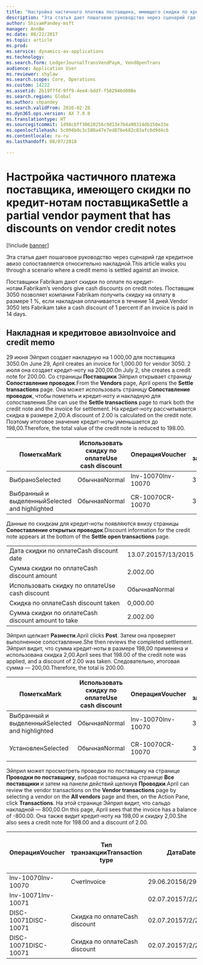 ```yaml
---
title: "Настройка частичного платежа поставщика, имеющего скидки по кредит-нотам поставщика"
description: "Эта статья дает пошаговое руководство через сценарий где кредитное авизо сопоставляется относительно накладной."
author: ShivamPandey-msft
manager: AnnBe
ms.date: 08/22/2017
ms.topic: article
ms.prod: 
ms.service: dynamics-ax-applications
ms.technology: 
ms.search.form: LedgerJournalTransVendPaym, VendOpenTrans
audience: Application User
ms.reviewer: shylaw
ms.search.scope: Core, Operations
ms.custom: 14222
ms.assetid: 2b19f7fd-9ff9-4ee4-bddf-f582946d008e
ms.search.region: Global
ms.author: shpandey
ms.search.validFrom: 2016-02-28
ms.dyn365.ops.version: AX 7.0.0
ms.translationtype: HT
ms.sourcegitcommit: 1d98cbff30620256c9d13e7b4a90314db150e33e
ms.openlocfilehash: 5c094b0c3c580a47e7ed876e682c83afc6d9d4c6
ms.contentlocale: ru-ru
ms.lasthandoff: 08/07/2018

---
```


# <a name="settle-a-partial-vendor-payment-that-has-discounts-on-vendor-credit-notes"></a><span data-ttu-id="601fc-103">Настройка частичного платежа поставщика, имеющего скидки по кредит-нотам поставщика</span><span class="sxs-lookup"><span data-stu-id="601fc-103">Settle a partial vendor payment that has discounts on vendor credit notes</span></span>

[!include [banner](../includes/banner.md)]

<span data-ttu-id="601fc-104">Эта статья дает пошаговое руководство через сценарий где кредитное авизо сопоставляется относительно накладной.</span><span class="sxs-lookup"><span data-stu-id="601fc-104">This article walks you through a scenario where a credit memo is settled against an invoice.</span></span>

<span data-ttu-id="601fc-105">Поставщики Fabrikam дают скидки по оплате по кредит-нотам.</span><span class="sxs-lookup"><span data-stu-id="601fc-105">Fabrikam’s vendors give cash discounts on credit notes.</span></span> <span data-ttu-id="601fc-106">Поставщик 3050 позволяет компании Fabrikam получить скидку на оплату в размере 1 %, если накладная оплачивается в течение 14 дней.</span><span class="sxs-lookup"><span data-stu-id="601fc-106">Vendor 3050 lets Fabrikam take a cash discount of 1 percent if an invoice is paid in 14 days.</span></span>

## <a name="invoice-and-credit-memo"></a><span data-ttu-id="601fc-107">Накладная и кредитовое авизо</span><span class="sxs-lookup"><span data-stu-id="601fc-107">Invoice and credit memo</span></span>
<span data-ttu-id="601fc-108">29 июня Эйприл создает накладную на 1 000,00 для поставщика 3050.</span><span class="sxs-lookup"><span data-stu-id="601fc-108">On June 29, April creates an invoice for 1,000.00 for vendor 3050.</span></span> <span data-ttu-id="601fc-109">2 июля она создает кредит-ноту на 200,00.</span><span class="sxs-lookup"><span data-stu-id="601fc-109">On July 2, she creates a credit note for 200.00.</span></span> <span data-ttu-id="601fc-110">Со страницы **Поставщики** Эйприл открывает страницу **Сопоставление проводок**.</span><span class="sxs-lookup"><span data-stu-id="601fc-110">From the **Vendors** page, April opens the **Settle transactions** page.</span></span> <span data-ttu-id="601fc-111">Она может использовать страницу **Сопоставление проводок**, чтобы пометить и кредит-ноту и накладную для сопоставления.</span><span class="sxs-lookup"><span data-stu-id="601fc-111">She can use the **Settle transactions** page to mark both the credit note and the invoice for settlement.</span></span> <span data-ttu-id="601fc-112">На кредит-ноту рассчитывается скидка в размере 2,00.</span><span class="sxs-lookup"><span data-stu-id="601fc-112">A discount of 2.00 is calculated on the credit note.</span></span> <span data-ttu-id="601fc-113">Поэтому итоговое значение кредит-ноты уменьшается до 198,00.</span><span class="sxs-lookup"><span data-stu-id="601fc-113">Therefore, the total value of the credit note is reduced to 198.00.</span></span>

| <span data-ttu-id="601fc-114">Пометка</span><span class="sxs-lookup"><span data-stu-id="601fc-114">Mark</span></span>                     | <span data-ttu-id="601fc-115">Использовать скидку по оплате</span><span class="sxs-lookup"><span data-stu-id="601fc-115">Use cash discount</span></span> | <span data-ttu-id="601fc-116">Операция</span><span class="sxs-lookup"><span data-stu-id="601fc-116">Voucher</span></span>   | <span data-ttu-id="601fc-117">Учетная запись</span><span class="sxs-lookup"><span data-stu-id="601fc-117">Account</span></span> | <span data-ttu-id="601fc-118">Дата</span><span class="sxs-lookup"><span data-stu-id="601fc-118">Date</span></span>      | <span data-ttu-id="601fc-119">Срок выполнения</span><span class="sxs-lookup"><span data-stu-id="601fc-119">Due date</span></span>  | <span data-ttu-id="601fc-120">Счет</span><span class="sxs-lookup"><span data-stu-id="601fc-120">Invoice</span></span> | <span data-ttu-id="601fc-121">Сумма в валюте проводки</span><span class="sxs-lookup"><span data-stu-id="601fc-121">Amount in transaction currency</span></span> | <span data-ttu-id="601fc-122">Валютное</span><span class="sxs-lookup"><span data-stu-id="601fc-122">Currency</span></span> | <span data-ttu-id="601fc-123">Сумма сопоставления</span><span class="sxs-lookup"><span data-stu-id="601fc-123">Amount to settle</span></span> |
|--------------------------|-------------------|-----------|---------|-----------|-----------|---------|--------------------------------|----------|------------------|
| <span data-ttu-id="601fc-124">Выбрано</span><span class="sxs-lookup"><span data-stu-id="601fc-124">Selected</span></span>                 | <span data-ttu-id="601fc-125">Обычная</span><span class="sxs-lookup"><span data-stu-id="601fc-125">Normal</span></span>            | <span data-ttu-id="601fc-126">Inv-10070</span><span class="sxs-lookup"><span data-stu-id="601fc-126">Inv-10070</span></span> | <span data-ttu-id="601fc-127">3050</span><span class="sxs-lookup"><span data-stu-id="601fc-127">3050</span></span>    | <span data-ttu-id="601fc-128">29.06.2015</span><span class="sxs-lookup"><span data-stu-id="601fc-128">6/29/2015</span></span> | <span data-ttu-id="601fc-129">29.07.2015</span><span class="sxs-lookup"><span data-stu-id="601fc-129">7/29/2015</span></span> | <span data-ttu-id="601fc-130">10070</span><span class="sxs-lookup"><span data-stu-id="601fc-130">10070</span></span>   | <span data-ttu-id="601fc-131">-1 000,00</span><span class="sxs-lookup"><span data-stu-id="601fc-131">-1,000.00</span></span>                      | <span data-ttu-id="601fc-132">американский доллар</span><span class="sxs-lookup"><span data-stu-id="601fc-132">USD</span></span>      | <span data-ttu-id="601fc-133">-990,00</span><span class="sxs-lookup"><span data-stu-id="601fc-133">-990.00</span></span>          |
| <span data-ttu-id="601fc-134">Выбранный и выделенный</span><span class="sxs-lookup"><span data-stu-id="601fc-134">Selected and highlighted</span></span> | <span data-ttu-id="601fc-135">Обычная</span><span class="sxs-lookup"><span data-stu-id="601fc-135">Normal</span></span>            | <span data-ttu-id="601fc-136">CR-10070</span><span class="sxs-lookup"><span data-stu-id="601fc-136">CR-10070</span></span>  | <span data-ttu-id="601fc-137">3050</span><span class="sxs-lookup"><span data-stu-id="601fc-137">3050</span></span>    | <span data-ttu-id="601fc-138">02.07.2015</span><span class="sxs-lookup"><span data-stu-id="601fc-138">7/2/2015</span></span>  | <span data-ttu-id="601fc-139">29.07.2015</span><span class="sxs-lookup"><span data-stu-id="601fc-139">7/29/2015</span></span> |         | <span data-ttu-id="601fc-140">200,00</span><span class="sxs-lookup"><span data-stu-id="601fc-140">200.00</span></span>                         | <span data-ttu-id="601fc-141">американский доллар</span><span class="sxs-lookup"><span data-stu-id="601fc-141">USD</span></span>      | <span data-ttu-id="601fc-142">198,00</span><span class="sxs-lookup"><span data-stu-id="601fc-142">198.00</span></span>           |

<span data-ttu-id="601fc-143">Данные по скидкам для кредит-ноты появляются внизу страницы **Сопоставление открытых проводок**.</span><span class="sxs-lookup"><span data-stu-id="601fc-143">Discount information for the credit note appears at the bottom of the **Settle open transactions** page.</span></span>

|                              |           |
|------------------------------|-----------|
| <span data-ttu-id="601fc-144">Дата скидки по оплате</span><span class="sxs-lookup"><span data-stu-id="601fc-144">Cash discount date</span></span>           | <span data-ttu-id="601fc-145">13.07.2015</span><span class="sxs-lookup"><span data-stu-id="601fc-145">7/13/2015</span></span> |
| <span data-ttu-id="601fc-146">Сумма скидки по оплате</span><span class="sxs-lookup"><span data-stu-id="601fc-146">Cash discount amount</span></span>         | <span data-ttu-id="601fc-147">2.00</span><span class="sxs-lookup"><span data-stu-id="601fc-147">2.00</span></span>      |
| <span data-ttu-id="601fc-148">Использовать скидку по оплате</span><span class="sxs-lookup"><span data-stu-id="601fc-148">Use cash discount</span></span>            | <span data-ttu-id="601fc-149">Обычная</span><span class="sxs-lookup"><span data-stu-id="601fc-149">Normal</span></span>    |
| <span data-ttu-id="601fc-150">Скидка по оплате</span><span class="sxs-lookup"><span data-stu-id="601fc-150">Cash discount taken</span></span>          | <span data-ttu-id="601fc-151">0,00</span><span class="sxs-lookup"><span data-stu-id="601fc-151">0.00</span></span>      |
| <span data-ttu-id="601fc-152">Сумма скидки по оплате</span><span class="sxs-lookup"><span data-stu-id="601fc-152">Cash discount amount to take</span></span> | <span data-ttu-id="601fc-153">2.00</span><span class="sxs-lookup"><span data-stu-id="601fc-153">2.00</span></span>      |

<span data-ttu-id="601fc-154">Эйприл щелкает **Разнести**.</span><span class="sxs-lookup"><span data-stu-id="601fc-154">April clicks **Post**.</span></span> <span data-ttu-id="601fc-155">Затем она проверяет выполненное сопоставление.</span><span class="sxs-lookup"><span data-stu-id="601fc-155">She then reviews the completed settlement.</span></span> <span data-ttu-id="601fc-156">Эйприл видит, что сумма кредит-ноты в размере 198,00 применена и использована скидка 2,00.</span><span class="sxs-lookup"><span data-stu-id="601fc-156">April sees that 198.00 of the credit note was applied, and a discount of 2.00 was taken.</span></span> <span data-ttu-id="601fc-157">Следовательно, итоговая сумма — 200,00.</span><span class="sxs-lookup"><span data-stu-id="601fc-157">Therefore, the total is 200.00.</span></span>

| <span data-ttu-id="601fc-158">Пометка</span><span class="sxs-lookup"><span data-stu-id="601fc-158">Mark</span></span>                     | <span data-ttu-id="601fc-159">Использовать скидку по оплате</span><span class="sxs-lookup"><span data-stu-id="601fc-159">Use cash discount</span></span> | <span data-ttu-id="601fc-160">Операция</span><span class="sxs-lookup"><span data-stu-id="601fc-160">Voucher</span></span>   | <span data-ttu-id="601fc-161">Учетная запись</span><span class="sxs-lookup"><span data-stu-id="601fc-161">Account</span></span> | <span data-ttu-id="601fc-162">Дата</span><span class="sxs-lookup"><span data-stu-id="601fc-162">Date</span></span>      | <span data-ttu-id="601fc-163">Срок выполнения</span><span class="sxs-lookup"><span data-stu-id="601fc-163">Due date</span></span>  | <span data-ttu-id="601fc-164">Счет</span><span class="sxs-lookup"><span data-stu-id="601fc-164">Invoice</span></span>  | <span data-ttu-id="601fc-165">Сумма в валюте проводки</span><span class="sxs-lookup"><span data-stu-id="601fc-165">Amount in transaction currency</span></span> | <span data-ttu-id="601fc-166">Валютное</span><span class="sxs-lookup"><span data-stu-id="601fc-166">Currency</span></span> | <span data-ttu-id="601fc-167">Сумма сопоставления</span><span class="sxs-lookup"><span data-stu-id="601fc-167">Amount to settle</span></span> |
|--------------------------|-------------------|-----------|---------|-----------|-----------|----------|--------------------------------|----------|------------------|
| <span data-ttu-id="601fc-168">Выбранный и выделенный</span><span class="sxs-lookup"><span data-stu-id="601fc-168">Selected and highlighted</span></span> | <span data-ttu-id="601fc-169">Обычная</span><span class="sxs-lookup"><span data-stu-id="601fc-169">Normal</span></span>            | <span data-ttu-id="601fc-170">Inv-10070</span><span class="sxs-lookup"><span data-stu-id="601fc-170">Inv-10070</span></span> | <span data-ttu-id="601fc-171">3050</span><span class="sxs-lookup"><span data-stu-id="601fc-171">3050</span></span>    | <span data-ttu-id="601fc-172">29.06.2015</span><span class="sxs-lookup"><span data-stu-id="601fc-172">6/29/2015</span></span> | <span data-ttu-id="601fc-173">29.07.2015</span><span class="sxs-lookup"><span data-stu-id="601fc-173">7/29/2015</span></span> | <span data-ttu-id="601fc-174">10070</span><span class="sxs-lookup"><span data-stu-id="601fc-174">10070</span></span>    | <span data-ttu-id="601fc-175">-1 000,00</span><span class="sxs-lookup"><span data-stu-id="601fc-175">-1,000.00</span></span>                      | <span data-ttu-id="601fc-176">американский доллар</span><span class="sxs-lookup"><span data-stu-id="601fc-176">USD</span></span>      | <span data-ttu-id="601fc-177">-200,00</span><span class="sxs-lookup"><span data-stu-id="601fc-177">-200.00</span></span>          |
| <span data-ttu-id="601fc-178">Установлен</span><span class="sxs-lookup"><span data-stu-id="601fc-178">Selected</span></span>                 | <span data-ttu-id="601fc-179">Обычная</span><span class="sxs-lookup"><span data-stu-id="601fc-179">Normal</span></span>            | <span data-ttu-id="601fc-180">CR-10070</span><span class="sxs-lookup"><span data-stu-id="601fc-180">CR-10070</span></span>  | <span data-ttu-id="601fc-181">3050</span><span class="sxs-lookup"><span data-stu-id="601fc-181">3050</span></span>    | <span data-ttu-id="601fc-182">02.07.2015</span><span class="sxs-lookup"><span data-stu-id="601fc-182">7/2/2015</span></span>  | <span data-ttu-id="601fc-183">29.07.2015</span><span class="sxs-lookup"><span data-stu-id="601fc-183">7/29/2015</span></span> | <span data-ttu-id="601fc-184">CR-10070</span><span class="sxs-lookup"><span data-stu-id="601fc-184">CR-10070</span></span> | <span data-ttu-id="601fc-185">200,00</span><span class="sxs-lookup"><span data-stu-id="601fc-185">200.00</span></span>                         | <span data-ttu-id="601fc-186">американский доллар</span><span class="sxs-lookup"><span data-stu-id="601fc-186">USD</span></span>      | <span data-ttu-id="601fc-187">198,00</span><span class="sxs-lookup"><span data-stu-id="601fc-187">198.00</span></span>           |

<span data-ttu-id="601fc-188">Эйприл может просмотреть проводки по поставщику на странице **Проводки по поставщику**, выбрав поставщика на странице **Все поставщики** и затем на панели действий щелкнув **Проводки**.</span><span class="sxs-lookup"><span data-stu-id="601fc-188">April can review the vendor transactions on the **Vendor transactions** page by selecting a vendor on the **All vendors** page and then, on the Action Pane, click **Transactions**.</span></span> <span data-ttu-id="601fc-189">На этой странице Эйприл видит, что сальдо накладной — 800,00.</span><span class="sxs-lookup"><span data-stu-id="601fc-189">On this page, April sees that the invoice has a balance of -800.00.</span></span> <span data-ttu-id="601fc-190">Она также видит кредит-ноту на 198,00 и скидку 2,00.</span><span class="sxs-lookup"><span data-stu-id="601fc-190">She also sees a credit note for 198.00 and a discount of 2.00.</span></span>

| <span data-ttu-id="601fc-191">Операция</span><span class="sxs-lookup"><span data-stu-id="601fc-191">Voucher</span></span>    | <span data-ttu-id="601fc-192">Тип транзакции</span><span class="sxs-lookup"><span data-stu-id="601fc-192">Transaction type</span></span> | <span data-ttu-id="601fc-193">Дата</span><span class="sxs-lookup"><span data-stu-id="601fc-193">Date</span></span>      | <span data-ttu-id="601fc-194">Счет</span><span class="sxs-lookup"><span data-stu-id="601fc-194">Invoice</span></span> | <span data-ttu-id="601fc-195">Дебетовая сумма в валюте проводки</span><span class="sxs-lookup"><span data-stu-id="601fc-195">Amount in transaction currency debit</span></span> | <span data-ttu-id="601fc-196">Сумма кредита в валюте проводки</span><span class="sxs-lookup"><span data-stu-id="601fc-196">Amount in transaction currency credit</span></span> | <span data-ttu-id="601fc-197">Сальдо</span><span class="sxs-lookup"><span data-stu-id="601fc-197">Balance</span></span> | <span data-ttu-id="601fc-198">Валютное</span><span class="sxs-lookup"><span data-stu-id="601fc-198">Currency</span></span> |
|------------|------------------|-----------|---------|--------------------------------------|---------------------------------------|---------|----------|
| <span data-ttu-id="601fc-199">Inv-10070</span><span class="sxs-lookup"><span data-stu-id="601fc-199">Inv-10070</span></span>  | <span data-ttu-id="601fc-200">Счет</span><span class="sxs-lookup"><span data-stu-id="601fc-200">Invoice</span></span>          | <span data-ttu-id="601fc-201">29.06.2015</span><span class="sxs-lookup"><span data-stu-id="601fc-201">6/29/2015</span></span> | <span data-ttu-id="601fc-202">10070</span><span class="sxs-lookup"><span data-stu-id="601fc-202">10070</span></span>   |                                      | <span data-ttu-id="601fc-203">1 000,00</span><span class="sxs-lookup"><span data-stu-id="601fc-203">1,000.00</span></span>                              | <span data-ttu-id="601fc-204">–800,00</span><span class="sxs-lookup"><span data-stu-id="601fc-204">-800.00</span></span> | <span data-ttu-id="601fc-205">американский доллар</span><span class="sxs-lookup"><span data-stu-id="601fc-205">USD</span></span>      |
| <span data-ttu-id="601fc-206">Inv-10071</span><span class="sxs-lookup"><span data-stu-id="601fc-206">Inv-10071</span></span>  |                  | <span data-ttu-id="601fc-207">02.07.2015</span><span class="sxs-lookup"><span data-stu-id="601fc-207">7/2/2015</span></span>  | <span data-ttu-id="601fc-208">CR10071</span><span class="sxs-lookup"><span data-stu-id="601fc-208">CR10071</span></span> | <span data-ttu-id="601fc-209">200,00</span><span class="sxs-lookup"><span data-stu-id="601fc-209">200.00</span></span>                               |                                       | <span data-ttu-id="601fc-210">0,00</span><span class="sxs-lookup"><span data-stu-id="601fc-210">0.00</span></span>    | <span data-ttu-id="601fc-211">американский доллар</span><span class="sxs-lookup"><span data-stu-id="601fc-211">USD</span></span>      |
| <span data-ttu-id="601fc-212">DISC-10071</span><span class="sxs-lookup"><span data-stu-id="601fc-212">DISC-10071</span></span> |  <span data-ttu-id="601fc-213">Скидка по оплате</span><span class="sxs-lookup"><span data-stu-id="601fc-213">Cash discount</span></span>   | <span data-ttu-id="601fc-214">02.07.2015</span><span class="sxs-lookup"><span data-stu-id="601fc-214">7/2/2015</span></span>  |         | <span data-ttu-id="601fc-215">2.00</span><span class="sxs-lookup"><span data-stu-id="601fc-215">2.00</span></span>                                 |                                       | <span data-ttu-id="601fc-216">0,00</span><span class="sxs-lookup"><span data-stu-id="601fc-216">0.00</span></span>    | <span data-ttu-id="601fc-217">американский доллар</span><span class="sxs-lookup"><span data-stu-id="601fc-217">USD</span></span>      |
| <span data-ttu-id="601fc-218">DISC-10071</span><span class="sxs-lookup"><span data-stu-id="601fc-218">DISC-10071</span></span> |  <span data-ttu-id="601fc-219">Скидка по оплате</span><span class="sxs-lookup"><span data-stu-id="601fc-219">Cash discount</span></span>   | <span data-ttu-id="601fc-220">02.07.2015</span><span class="sxs-lookup"><span data-stu-id="601fc-220">7/2/2015</span></span>  |         |                                      | <span data-ttu-id="601fc-221">2.00</span><span class="sxs-lookup"><span data-stu-id="601fc-221">2.00</span></span>                                  | <span data-ttu-id="601fc-222">0,00</span><span class="sxs-lookup"><span data-stu-id="601fc-222">0.00</span></span>    | <span data-ttu-id="601fc-223">американский доллар</span><span class="sxs-lookup"><span data-stu-id="601fc-223">USD</span></span>      |






